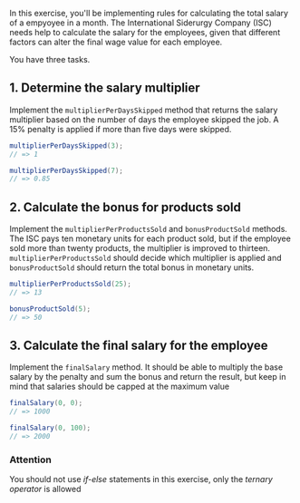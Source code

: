 In this exercise, you'll be implementing rules for calculating the total salary of a empyoyee in a month. The International Siderurgy Company (ISC) needs help to calculate the salary for the employees, given that different factors can alter the final wage value for each employee.

You have three tasks.

## 1. Determine the salary multiplier

Implement the `multiplierPerDaysSkipped` method that returns the salary multiplier based on the number of days the employee skipped the job. A 15% penalty is applied if more than five days were skipped.

```java
multiplierPerDaysSkipped(3);
// => 1

multiplierPerDaysSkipped(7);
// => 0.85
```

## 2. Calculate the bonus for products sold

Implement the `multiplierPerProductsSold` and `bonusProductSold` methods. The ISC pays ten monetary units for each product sold, but if the employee sold more than twenty products, the multiplier is improved to thirteen. `multiplierPerProductsSold` should decide which multiplier is applied and `bonusProductSold` should return the total bonus in monetary units.

```java
multiplierPerProductsSold(25);
// => 13

bonusProductSold(5);
// => 50
```

## 3. Calculate the final salary for the employee

Implement the `finalSalary` method. It should be able to multiply the base salary by the penalty and sum the bonus and return the result, but keep in mind that salaries should be capped at the maximum value

```java
finalSalary(0, 0);
// => 1000

finalSalary(0, 100);
// => 2000
```

### Attention

You should not use _if-else_ statements in this exercise, only the _ternary operator_ is allowed
